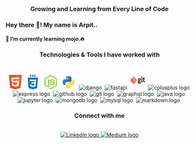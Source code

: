 
<h3 align="center">Growing and Learning from Every Line of Code</h3>

<h3 align="left"> Hey there 👋! My name is Arpit..</h3>
<h4 align="left">🌱 I’m currently learning mojo.🔥</h4>
<h3 align="center">Technologies & Tools I have worked with</h3>
<br>
<div align="center">
  <img src="https://github.com/devicons/devicon/blob/master/icons/html5/html5-original.svg" title="HTML5" alt="HTML" width="40" height="40"/>&nbsp;
  <img src="https://github.com/devicons/devicon/blob/master/icons/css3/css3-plain-wordmark.svg"  title="CSS3" alt="CSS" width="40" height="40"/>&nbsp;
  <img src="https://github.com/devicons/devicon/blob/master/icons/nodejs/nodejs-original.svg" title="NodeJS" alt="NodeJS" width="40" height="40"/>&nbsp;
  <img src="https://github.com/devicons/devicon/blob/master/icons/python/python-original.svg" title="Python" alt="Python" width="40" height="40"/>&nbsp;
  <img src="https://img.shields.io/badge/django-%3FF69B4.svg?&style=plastic&logoColor=pink" alt="django" title="Django">&nbsp;
  <img src="https://img.shields.io/badge/django-%3FF69B4.svg?&style=plastic&logoColor=pink" alt="fastapi" title="FastAPI">&nbsp;
  <img src="https://github.com/devicons/devicon/blob/master/icons/git/git-original-wordmark.svg" title="Git" **alt="Git" width="40" height="50"/>&nbsp;
  <img src="https://cdn.jsdelivr.net/gh/devicons/devicon/icons/cplusplus/cplusplus-original.svg" height="40" alt="cplusplus logo"  />&nbsp;
  <img src="https://cdn.jsdelivr.net/gh/devicons/devicon/icons/express/express-original.svg" width="40" height="40" alt="express logo"  />&nbsp;
  <img src="https://cdn.jsdelivr.net/gh/devicons/devicon/icons/github/github-original.svg" width="40" height="40" alt="github logo"  />&nbsp;
  <img src="https://cdn.jsdelivr.net/gh/devicons/devicon/icons/git/git-original.svg" width="40" height="40" alt="git logo"  />&nbsp;
  <img src="https://cdn.jsdelivr.net/gh/devicons/devicon/icons/graphql/graphql-plain.svg"  width="40"height="40" alt="graphql logo"  />&nbsp;
  <img src="https://cdn.jsdelivr.net/gh/devicons/devicon/icons/java/java-original.svg" width="40" height="40" alt="java logo"  />&nbsp;
  <img src="https://cdn.jsdelivr.net/gh/devicons/devicon/icons/jupyter/jupyter-original.svg" width="40" height="40" alt="jupyter logo"  />&nbsp;
  <img src="https://cdn.jsdelivr.net/gh/devicons/devicon/icons/mongodb/mongodb-original.svg" width="40" height="40" alt="mongodb logo"  />&nbsp;
  <img src="https://cdn.jsdelivr.net/gh/devicons/devicon/icons/mysql/mysql-original.svg" width="40" height="40" alt="mysql logo"  />&nbsp;
  <img src="https://cdn.jsdelivr.net/gh/devicons/devicon/icons/markdown/markdown-original.svg" width="40" height="40" alt="markdown logo"  />&nbsp;
</div>
<h3 align="center">Connect with me</h3>
<br>
<div align="center">
  <a href="https://in.linkedin.com/in/arpit-anand-2415b11a0/" target="_blank">
    <img src="https://img.shields.io/static/v1?message=LinkedIn&logo=linkedin&label=&color=0077B5&logoColor=white&labelColor=&style=for-the-badge" height="40" alt="Linkedin logo"  />
  </a>
  <a href="https://medium.com/@arpithaina" target="_blank">
    <img src="https://img.shields.io/static/v1?message=Medium&logo=medium&label=&color=12100E&logoColor=white&labelColor=&style=for-the-badge" height="40" alt="Medium logo"  />
  </a>
  
</div>
